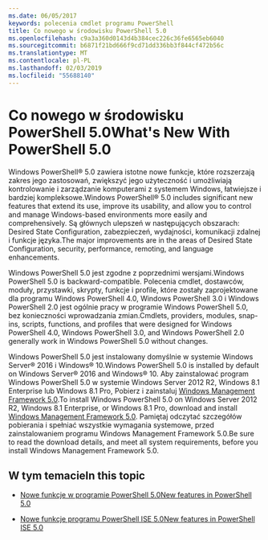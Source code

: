 ```yaml
---
ms.date: 06/05/2017
keywords: polecenia cmdlet programu PowerShell
title: Co nowego w środowisku PowerShell 5.0
ms.openlocfilehash: c9a3a360d0143d4b384cec226c36fe6565eb6040
ms.sourcegitcommit: b6871f21bd666f9cd71dd336bb3f844cf472b56c
ms.translationtype: MT
ms.contentlocale: pl-PL
ms.lasthandoff: 02/03/2019
ms.locfileid: "55688140"
---
```

# <a name="whats-new-with-powershell-50"></a><span data-ttu-id="b98fd-103">Co nowego w środowisku PowerShell 5.0</span><span class="sxs-lookup"><span data-stu-id="b98fd-103">What's New With PowerShell 5.0</span></span>
<span data-ttu-id="b98fd-104">Windows PowerShell® 5.0 zawiera istotne nowe funkcje, które rozszerzają zakres jego zastosowań, zwiększyć jego użyteczność i umożliwiają kontrolowanie i zarządzanie komputerami z systemem Windows, łatwiejsze i bardziej kompleksowe.</span><span class="sxs-lookup"><span data-stu-id="b98fd-104">Windows PowerShell® 5.0 includes significant new features that extend its use, improve its usability, and allow you to control and manage Windows-based environments more easily and comprehensively.</span></span>  <span data-ttu-id="b98fd-105">Są głównych ulepszeń w następujących obszarach: Desired State Configuration, zabezpieczeń, wydajności, komunikacji zdalnej i funkcje języka.</span><span class="sxs-lookup"><span data-stu-id="b98fd-105">The major improvements are in the areas of Desired State Configuration, security, performance, remoting, and language enhancements.</span></span>

<span data-ttu-id="b98fd-106">Windows PowerShell 5.0 jest zgodne z poprzednimi wersjami.</span><span class="sxs-lookup"><span data-stu-id="b98fd-106">Windows PowerShell 5.0 is backward-compatible.</span></span> <span data-ttu-id="b98fd-107">Polecenia cmdlet, dostawców, moduły, przystawki, skrypty, funkcje i profile, które zostały zaprojektowane dla programu Windows PowerShell 4.0, Windows PowerShell 3.0 i Windows PowerShell 2.0 jest ogólnie pracy w programie Windows PowerShell 5.0, bez konieczności wprowadzania zmian.</span><span class="sxs-lookup"><span data-stu-id="b98fd-107">Cmdlets, providers, modules, snap-ins, scripts, functions, and profiles that were designed for Windows PowerShell 4.0, Windows PowerShell 3.0, and Windows PowerShell 2.0 generally work in Windows PowerShell 5.0 without changes.</span></span>

<span data-ttu-id="b98fd-108">Windows PowerShell 5.0 jest instalowany domyślnie w systemie Windows Server® 2016 i Windows® 10.</span><span class="sxs-lookup"><span data-stu-id="b98fd-108">Windows PowerShell 5.0 is installed by default on Windows Server® 2016 and Windows® 10.</span></span> <span data-ttu-id="b98fd-109">Aby zainstalować program Windows PowerShell 5.0 w systemie Windows Server 2012 R2, Windows 8.1 Enterprise lub Windows 8.1 Pro, Pobierz i zainstaluj [Windows Management Framework 5.0](https://go.microsoft.com/fwlink/?linkid=830436).</span><span class="sxs-lookup"><span data-stu-id="b98fd-109">To install Windows PowerShell 5.0 on Windows Server 2012 R2, Windows 8.1 Enterprise, or Windows 8.1 Pro, download and install [Windows Management Framework 5.0](https://go.microsoft.com/fwlink/?linkid=830436).</span></span> <span data-ttu-id="b98fd-110">Pamiętaj odczytać szczegółów pobierania i spełniać wszystkie wymagania systemowe, przed zainstalowaniem programu Windows Management Framework 5.0.</span><span class="sxs-lookup"><span data-stu-id="b98fd-110">Be sure to read the download details, and meet all system requirements, before you install Windows Management Framework 5.0.</span></span>

## <a name="in-this-topic"></a><span data-ttu-id="b98fd-111">W tym temacie</span><span class="sxs-lookup"><span data-stu-id="b98fd-111">In this topic</span></span>

- [<span data-ttu-id="b98fd-112">Nowe funkcje w programie PowerShell 5.0</span><span class="sxs-lookup"><span data-stu-id="b98fd-112">New features in  PowerShell 5.0</span></span>](What-s-New-in-Windows-PowerShell-50.md)

- [<span data-ttu-id="b98fd-113">Nowe funkcje programu PowerShell ISE 5.0</span><span class="sxs-lookup"><span data-stu-id="b98fd-113">New features in PowerShell ISE 5.0</span></span>](What-s-New-in-the-PowerShell-50-ISE.md)

<!--
- New features in Windows PowerShell 4.0

- New features in Windows PowerShell 3.0
-->

